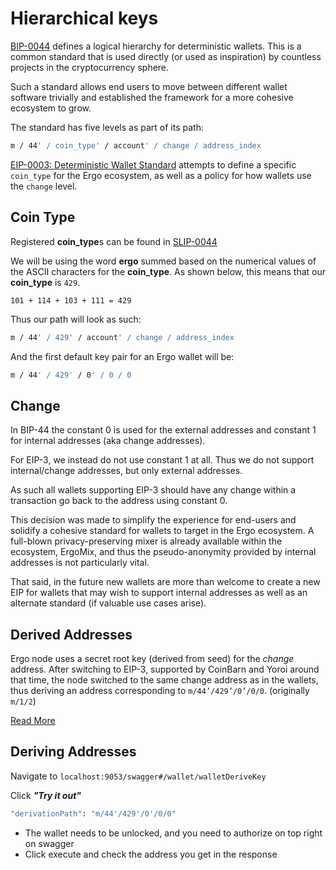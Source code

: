 # Hierarchical keys

[BIP-0044](https://github.com/bitcoin/bips/blob/master/bip-0044.mediawiki) defines a logical hierarchy for deterministic wallets. This is a common standard that is used directly (or used as inspiration) by countless projects in the cryptocurrency sphere.

Such a standard allows end users to move between different wallet software trivially and established the framework for a more cohesive ecosystem to grow.

The standard has five levels as part of its path:

```bash
m / 44' / coin_type' / account' / change / address_index
```

[EIP-0003: Deterministic Wallet Standard](https://github.com/ergoplatform/eips/blob/ad0730daaebd9783f8db3c3095187a62851ee132/eip-0003.md) attempts to define a specific `coin_type` for the Ergo ecosystem, as well as a policy for how wallets use the `change` level.

## Coin Type

Registered **coin_type**s can be found in [SLIP-0044](https://github.com/satoshilabs/slips/blob/master/slip-0044.md)

We will be using the word **ergo** summed based on the numerical values of the ASCII characters for the **coin_type**. As shown below, this means that our **coin_type** is `429`.

``
101 + 114 + 103 + 111 = 429
``

Thus our path will look as such:

```bash
m / 44' / 429' / account' / change / address_index
```

And the first default key pair for an Ergo wallet will be:

```bash
m / 44' / 429' / 0' / 0 / 0
```

## Change

In BIP-44 the constant 0 is used for the external addresses and constant 1 for internal addresses (aka change addresses).

For EIP-3, we instead do not use constant 1 at all. Thus we do not support internal/change addresses, but only external addresses.

As such all wallets supporting EIP-3 should have any change within a transaction go back to the address using constant 0.

This decision was made to simplify the experience for end-users and solidify a cohesive standard for wallets to target in the Ergo ecosystem. A full-blown privacy-preserving mixer is already available within the ecosystem, ErgoMix, and thus the pseudo-anonymity provided by internal addresses is not particularly vital.

That said, in the future new wallets are more than welcome to create a new EIP for wallets that may wish to support internal addresses as well as an alternate standard (if valuable use cases arise).

## Derived Addresses

Ergo node uses a secret root key (derived from seed) for the *change* address. After switching to EIP-3, supported by CoinBarn and Yoroi around that time, the node switched to the same change address as in the wallets, thus deriving an address corresponding to `m/44’/429’/0’/0/0`. (originally `m/1/2`)

[Read More](https://www.ergoforum.org/t/an-issue-with-change-address-of-node-wallet/2940)

## Deriving Addresses

Navigate to `localhost:9053/swagger#/wallet/walletDeriveKey`

Click ***"Try it out"***

```bash
"derivationPath": "m/44'/429'/0'/0/0" 
```

- The wallet needs to be unlocked, and you need to authorize on top right on swagger
- Click execute and check the address you get in the response
